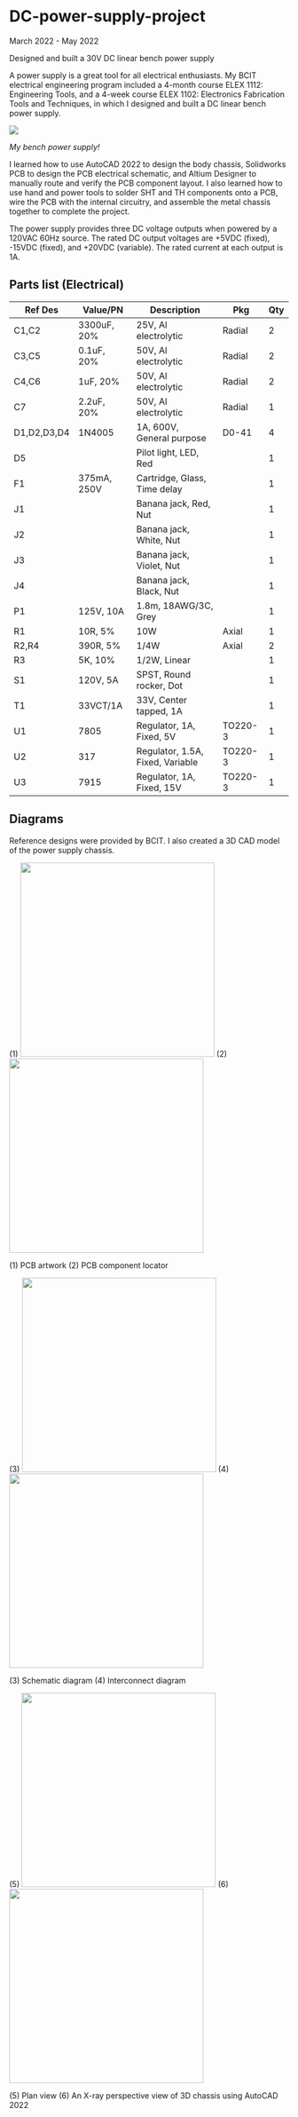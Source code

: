 # DC-power-supply-project

March 2022 - May 2022

Designed and built a 30V DC linear bench power supply

A power supply is a great tool for all electrical enthusiasts. My BCIT electrical engineering program included a 4-month course ELEX 1112: Engineering Tools, and a 4-week course ELEX 1102: Electronics Fabrication Tools and Techniques, in which I designed and built a DC linear bench power supply.

<img src=https://user-images.githubusercontent.com/93152842/190589401-83ad5bde-d4ca-45cb-93d9-78d321fd6c44.png>

*My bench power supply!*

I learned how to use AutoCAD 2022 to design the body chassis, Solidworks PCB to design the PCB electrical schematic, and Altium Designer to manually route and verify the PCB component layout. I also learned how to use hand and power tools to solder SHT and TH components onto a PCB, wire the PCB with the internal circuitry, and assemble the metal chassis together to complete the project.

The power supply provides three DC voltage outputs when powered by a 120VAC 60Hz source. The rated DC output voltages are +5VDC (fixed), -15VDC (fixed), and +20VDC (variable). The rated current at each output is 1A.

## Parts list (Electrical)

| Ref Des | Value/PN | Description | Pkg | Qty |
| ------- | -------- | ----------- | --- | --- |
| C1,C2 | 3300uF, 20% | 25V, Al electrolytic | Radial | 2 |
| C3,C5 | 0.1uF, 20% | 50V, Al electrolytic | Radial | 2 |
| C4,C6 | 1uF, 20% | 50V, Al electrolytic | Radial | 2 |
| C7 | 2.2uF, 20% | 50V, Al electrolytic | Radial | 1 |
| D1,D2,D3,D4 | 1N4005 | 1A, 600V, General purpose | D0-41 | 4 |
| D5 | | Pilot light, LED, Red | | 1 |
| F1 | 375mA, 250V | Cartridge, Glass, Time delay | | 1 |
| J1 | | Banana jack, Red, Nut | | 1 |
| J2 | | Banana jack, White, Nut | | 1 |
| J3 | | Banana jack, Violet, Nut | | 1 |
| J4 | | Banana jack, Black, Nut | | 1 |
| P1 | 125V, 10A | 1.8m, 18AWG/3C, Grey | | 1 |
| R1 | 10R, 5% | 10W | Axial | 1 |
| R2,R4 | 390R, 5% | 1/4W | Axial | 2 |
| R3 | 5K, 10% | 1/2W, Linear | | 1 |
| S1 | 120V, 5A | SPST, Round rocker, Dot | | 1 |
| T1 | 33VCT/1A | 33V, Center tapped, 1A | | 1 |
| U1 | 7805 | Regulator, 1A, Fixed, 5V | TO220-3 | 1 |
| U2 | 317 | Regulator, 1.5A, Fixed, Variable | TO220-3 | 1 |
| U3 | 7915 | Regulator, 1A, Fixed, 15V | TO220-3 | 1 |


## Diagrams
 Reference designs were provided by BCIT. I also created a 3D CAD model of the power supply chassis.
 
(1) <img src="https://user-images.githubusercontent.com/93152842/190590843-ea3c5b72-6e40-4e1c-a652-81fd0b2fae08.png" width=350>
(2) <img src="https://user-images.githubusercontent.com/93152842/190592248-6310b6a9-bc00-4940-9e85-5a9601dfdf29.png" width=350> 

(1) PCB artwork (2) PCB component locator

(3) <img src="https://user-images.githubusercontent.com/93152842/190596077-2c950d55-55ba-49c5-96e9-7ab760715a23.png" width=350>
(4) <img src="https://user-images.githubusercontent.com/93152842/190595726-69a82747-c126-45bc-b4cb-d207f05b121f.png" width=350> 

(3) Schematic diagram (4) Interconnect diagram 

(5) <img src="https://user-images.githubusercontent.com/93152842/190597803-3e283524-5fb2-40d6-ba60-df02986d3a21.png" width=350>
(6) <img src="https://user-images.githubusercontent.com/93152842/190599936-76331e98-bdf7-4b51-8ac7-9b269204edca.png" width=350>

(5) Plan view (6) An X-ray perspective view of 3D chassis using AutoCAD 2022

